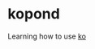 # kopond
Learning how to use [ko](https://github.com/google/go-containerregistry/tree/master/cmd/ko)

